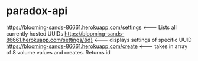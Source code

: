 # paradox-api

https://blooming-sands-86661.herokuapp.com/settings <--- Lists all currently hosted UUIDs
https://blooming-sands-86661.herokuapp.com/settings/{id} <--- displays settings of specific UUID
https://blooming-sands-86661.herokuapp.com/create <--- takes in array of 8 volume values and creates. Returns id

